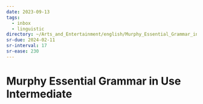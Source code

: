 ```yaml
---
date: 2023-09-13
tags:
  - inbox
  - linguistic
directory: ~/Arts_and_Entertainment/english/Murphy_Essential_Grammar_in_Use_Intermediate
sr-due: 2024-02-11
sr-interval: 17
sr-ease: 230
---
```

# Murphy Essential Grammar in Use Intermediate


